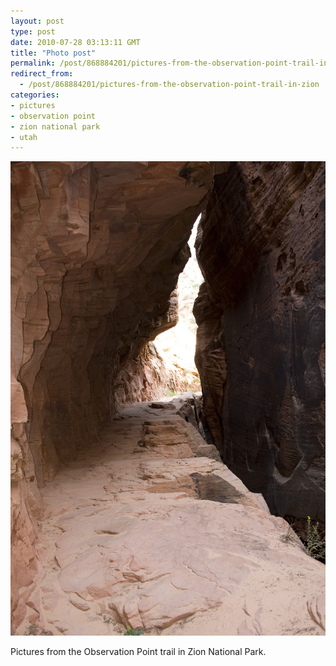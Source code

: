 ```yaml
---
layout: post
type: post
date: 2010-07-28 03:13:11 GMT
title: "Photo post"
permalink: /post/868884201/pictures-from-the-observation-point-trail-in-zion
redirect_from: 
  - /post/868884201/pictures-from-the-observation-point-trail-in-zion
categories:
- pictures
- observation point
- zion national park
- utah
---
```

![](/assets/images/tumblr_l68zm0XAmz1qb098no1_1280.jpg)

Pictures from the Observation Point trail in Zion National Park.